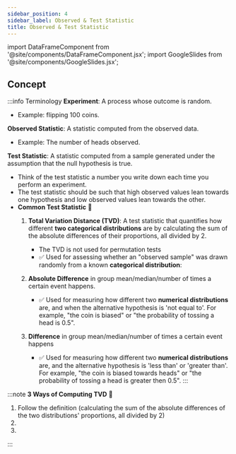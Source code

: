 ```yaml
---
sidebar_position: 4
sidebar_label: Observed & Test Statistic
title: Observed & Test Statistic
---
```


import DataFrameComponent from '@site/components/DataFrameComponent.jsx';
import GoogleSlides from '@site/components/GoogleSlides.jsx';

## Concept

:::info Terminology
**Experiment**: A process whose outcome is random.

- Example: flipping 100 coins.

**Observed Statistic**: A statistic computed from the observed data.
- Example: The number of heads observed.

**Test Statistic**: A statistic computed from a sample generated under the assumption that the null hypothesis is true.
- Think of the test statistic a number you write down each time you perform an experiment.
- The test statistic should be such that high observed values lean towards one hypothesis and low observed values lean towards the other.
- **Common Test Statistic** 🌟
    1. **Total Variation Distance (TVD)**: A test statistic that quantifies how different **two categorical distributions** are by calculating the sum of the absolute differences of their proportions, all divided by 2.
        - The TVD is not used for permutation tests
        - ✅ Used for assessing whether an "observed sample" was drawn randomly from a known **categorical distribution**:

    2. **Absolute Difference** in group mean/median/number of times a certain event happens.
        - ✅ Used for measuring how different two **numerical distributions** are, and when the alternative hypothesis is 'not equal to'. For example, "the coin is biased" or "the probability of tossing a head is 0.5".

    3. **Difference** in group mean/median/number of times a certain event happens
        - ✅ Used for measuring how different two **numerical distributions** are, and the alternative hypothesis is 'less than' or 'greater than'. For example, "the coin is biased towards heads" or "the probability of tossing a head is greater then 0.5".
:::

:::note
**3 Ways of Computing TVD** 🧮
1. Follow the definition (calculating the sum of the absolute differences of the two distributions' proportions, all divided by 2)
2. 
3. 
:::


